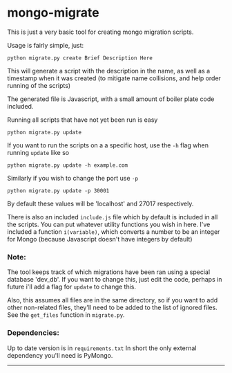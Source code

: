 # mongo-migrate

This is just a very basic tool for creating mongo migration scripts.

Usage is fairly simple, just:

```
python migrate.py create Brief Description Here
```

This will generate a script with the description in the name, as well as a timestamp when it was created (to mitigate name collisions, and help order running of the scripts)

The generated file is Javascript, with a small amount of boiler plate code included.

Running all scripts that have not yet been run is easy

```
python migrate.py update
```

If you want to run the scripts on a a specific host, use the `-h` flag when running `update` like so

```
python migrate.py update -h example.com
```

Similarly if you wish to change the port use `-p`

```
python migrate.py update -p 30001
```

By default these values will be 'localhost' and 27017 respectively.

There is also an included `include.js` file which by default is included in all the scripts.
You can put whatever utility functions you wish in here. I've included a function `i(variable)`, which converts a number to be an integer for Mongo (because Javascript doesn't have integers by default)

### Note:

The tool keeps track of which migrations have been ran using a special database 'dev_db'.
If you want to change this, just edit the code, perhaps in future i'll add a flag for `update` to change this.

Also, this assumes all files are in the same directory, so if you want to add other non-related files, they'll need to be added to the list of ignored files. See the `get_files` function in `migrate.py`.

### Dependencies:

Up to date version is in `requirements.txt`
In short the only external dependency you'll need is PyMongo.

---
